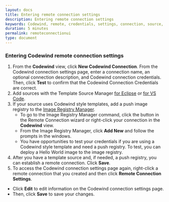 ```yaml
---
layout: docs
title: Entering remote connection settings
description: Entering remote connection settings
keywords: Codewind, remote, credentials, settings, connection, source, sources, template, templates, style, styles, manager, managers, registry, registries, image, images
duration: 5 minutes
permalink: remoteconnectionui
type: document
---
```


### Entering Codewind remote connection settings
1. From the **Codewind** view, click **New Codewind Connection**. From the Codewind connection settings page, enter a connection name, an optional connection description, and Codewind connection credentials. Then, click **Test** to confirm that the Codewind Connection Credentials are correct.
2. Add sources with the Template Source Manager [for Eclipse](mdteclipseworkingwithtemplates.html) or [for VS Code](mdt-vsc-workingwithtemplates.html).
3. If your source uses Codewind style templates, add a push image registry to the [Image Registry Manager](image-registry-credentials.html).
   - To go to the Image Registry Manager command, click the button in the Remote Connection wizard or right-click your connection in the **Codewind** view.
   - From the Image Registry Manager, click **Add New** and follow the prompts in the windows.
   - You have opportunities to test your credentials if you are using a Codewind style template and need a push registry. To test, you can deploy a Hello World image to the image registry.
4. After you have a template source and, if needed, a push registry, you can establish a remote connection. Click **Save**.
5. To access the Codewind connection settings page again, right-click a remote connection that you created and then click **Remote Connection Settings**.
  - Click **Edit** to edit information on the Codewind connection settings page.
  - Then, click **Save** to save your changes.